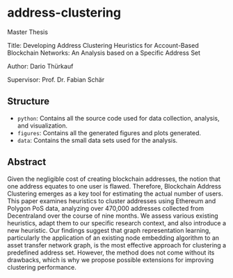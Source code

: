 # address-clustering
Master Thesis

Title: Developing Address Clustering Heuristics for Account-Based Blockchain Networks: An Analysis based on a Specific Address Set

Author: Dario Thürkauf

Supervisor: Prof. Dr. Fabian Schär

## Structure
- `python`: Contains all the source code used for data collection, analysis, and visualization.
- `figures`: Contains all the generated figures and plots generated.
- `data`: Contains the small data sets used for the analysis.

## Abstract
Given the negligible cost of creating blockchain addresses, the notion that one address equates to one user is flawed. Therefore, Blockchain Address Clustering emerges as a key tool for estimating the actual number of users. This paper examines heuristics to cluster addresses using Ethereum and Polygon PoS data, analyzing over 470,000 addresses collected from Decentraland over the course of nine months. We assess various existing heuristics, adapt them to our specific research context, and also introduce a new heuristic. Our findings suggest that graph representation learning, particularly the application of an existing node embedding algorithm to an asset transfer network graph, is the most effective approach for clustering a predefined address set. However, the method does not come without its drawbacks, which is why we propose possible extensions for improving clustering performance.
